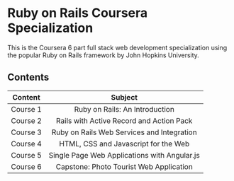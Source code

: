 # Ruby on Rails Coursera Specialization

This is the Coursera 6 part full stack web development specialization using the popular Ruby on Rails framework by John Hopkins University.

## Contents

| Content       | Subject                                                        |
|:-------------:|:--------------------------------------------------------------:|
| Course 1      | Ruby on Rails: An Introduction                                 |
| Course 2      | Rails with Active Record and Action Pack                       |
| Course 3      | Ruby on Rails Web Services and Integration                     |
| Course 4      | HTML, CSS and Javascript for the Web                           |
| Course 5      | Single Page Web Applications with Angular.js                   |
| Course 6      | Capstone: Photo Tourist Web Application                        |
